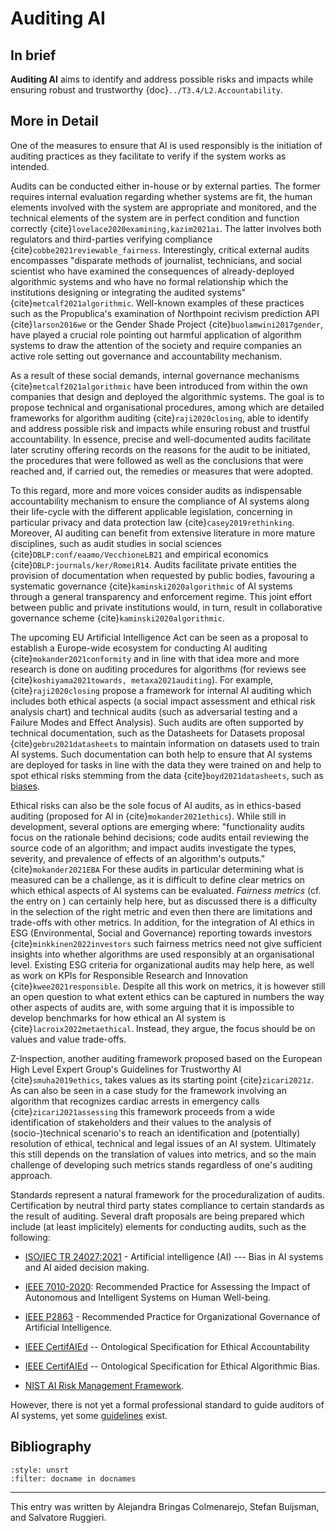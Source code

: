 # Auditing AI

## In brief

**Auditing AI** aims to identify and address possible risks and impacts while ensuring robust and trustworthy {doc}`../T3.4/L2.Accountability`.

## More in Detail

One of the measures to ensure that AI is used responsibly is the
initiation of auditing practices as they facilitate to verify if the
system works as intended.

Audits can be conducted either in-house or by external parties. The
former requires internal evaluation regarding whether systems are fit,
the human elements involved with the system are appropriate and
monitored, and the technical elements of the system are in perfect
condition and function correctly {cite}`lovelace2020examining,kazim2021ai`.
The latter involves both regulators and third-parties verifying
compliance {cite}`cobbe2021reviewable_fairness`. Interestingly, critical external
audits encompasses "disparate methods of journalist, technicians, and
social scientist who have examined the consequences of already-deployed
algorithmic systems and who have no formal relationship which the
institutions designing or integrating the audited systems"
{cite}`metcalf2021algorithmic`. Well-known examples of these practices
such as the Propublica's examination of Northpoint recivism prediction
API {cite}`larson2016we` or the Gender Shade Project {cite}`buolamwini2017gender`,
have played a crucial role pointing out harmful application of algorithm
systems to draw the attention of the society and require companies an
active role setting out governance and accountability mechanism.

As a result of these social demands, internal governance mechanisms
{cite}`metcalf2021algorithmic` have been introduced from within the own
companies that design and deployed the algorithmic systems. The goal is
to propose technical and organisational procedures, among which are
detailed frameworks for algorithm auditing {cite}`raji2020closing`, able to
identify and address possible risk and impacts while ensuring robust and
trustful accountability. In essence, precise and well-documented audits
facilitate later scrutiny offering records on the reasons for the audit
to be initiated, the procedures that were followed as well as the
conclusions that were reached and, if carried out, the remedies or
measures that were adopted.

To this regard, more and more voices consider audits as indispensable
accountability mechanism to ensure the compliance of AI systems along
their life-cycle with the different applicable legislation, concerning
in particular privacy and data protection law {cite}`casey2019rethinking`.
Moreover, AI auditing can benefit from extensive literature in more
mature disciplines, such as audit studies in social sciences
{cite}`DBLP:conf/eaamo/VecchioneLB21` and empirical economics
{cite}`DBLP:journals/ker/RomeiR14`. Audits facilitate private entities the
provision of documentation when requested by public bodies, favouring a
systematic governance {cite}`kaminski2020algorithmic` of AI systems through a
general transparency and enforcement regime. This joint effort between
public and private institutions would, in turn, result in collaborative
governance scheme {cite}`kaminski2020algorithmic`.

The upcoming EU Artificial Intelligence Act can be seen as a proposal to
establish a Europe-wide ecosystem for conducting AI auditing
{cite}`mokander2021conformity` and in line with that idea more and more
research is done on auditing procedures for algorithms (for reviews see
{cite}`koshiyama2021towards, metaxa2021auditing`). For example,
{cite}`raji2020closing` propose a framework for internal AI auditing which
includes both ethical aspects (a social impact assessment and ethical
risk analysis chart) and technical audits (such as adversarial testing
and a Failure Modes and Effect Analysis). Such audits are often
supported by technical documentation, such as the Datasheets for
Datasets proposal {cite}`gebru2021datasheets` to maintain information on
datasets used to train AI systems. Such documentation can both help to
ensure that AI systems are deployed for tasks in line with the data they
were trained on and help to spot ethical risks stemming from the data
{cite}`boyd2021datasheets`, such as [biases](./bias.md).

Ethical risks can also be the sole focus of AI audits, as in
ethics-based auditing (proposed for AI in {cite}`mokander2021ethics`). While
still in development, several options are emerging where: "functionality
audits focus on the rationale behind decisions; code audits entail
reviewing the source code of an algorithm; and impact audits investigate
the types, severity, and prevalence of effects of an algorithm's
outputs." {cite}`mokander2021EBA` For these audits in particular determining
what is measured can be a challenge, as it is difficult to define clear
metrics on which ethical aspects of AI systems can be evaluated.
*Fairness metrics* (cf. the entry on ) can certainly help here, but as
discussed there is a difficulty in the selection of the right metric and
even then there are limitations and trade-offs with other metrics. In
addition, for the integration of AI ethics in ESG (Environmental, Social
and Governance) reporting towards investors {cite}`minkkinen2022investors`
such fairness metrics need not give sufficient insights into whether
algorithms are used responsibly at an organisational level. Existing ESG
criteria for organizational audits may help here, as well as work on
KPIs for Responsible Research and Innovation {cite}`kwee2021responsible`.
Despite all this work on metrics, it is however still an open question
to what extent ethics can be captured in numbers the way other aspects
of audits are, with some arguing that it is impossible to develop
benchmarks for how ethical an AI system is {cite}`lacroix2022metaethical`.
Instead, they argue, the focus should be on values and value trade-offs.

Z-Inspection, another auditing framework proposed based on the European
High Level Expert Group's Guidelines for Trustworthy AI
{cite}`smuha2019ethics`, takes values as its starting point {cite}`zicari2021z`.
As can also be seen in a case study for the framework involving an
algorithm that recognizes cardiac arrests in emergency calls
{cite}`zicari2021assessing` this framework proceeds from a wide
identification of stakeholders and their values to the analysis of
(socio-)technical scenario's to reach an identification and
(potentially) resolution of ethical, technical and legal issues of an AI
system. Ultimately this still depends on the translation of values into
metrics, and so the main challenge of developing such metrics stands
regardless of one's auditing approach.

Standards represent a natural framework for the proceduralization of
audits. Certification by neutral third party states compliance to
certain standards as the result of auditing. Several draft proposals are
being prepared which include (at least implicitely) elements for
conducting audits, such as the following:

-   [ISO/IEC TR 24027:2021](https://www.iso.org/standard/77607.html) -
    Artificial intelligence (AI) --- Bias in AI systems and AI aided
    decision making.

-   [IEEE 7010-2020](https://standards.ieee.org/ieee/7010/7718/):
    Recommended Practice for Assessing the Impact of Autonomous and
    Intelligent Systems on Human Well-being.

-   [IEEE P2863](https://standards.ieee.org/ieee/2863/10142/) -
    Recommended Practice for Organizational Governance of Artificial
    Intelligence.

-   [IEEE CertifAIEd](https://engagestandards.ieee.org/ieeecertifaied.html) --
    Ontological Specification for Ethical Accountability

-   [IEEE CertifAIEd](https://engagestandards.ieee.org/ieeecertifaied.html) --
    Ontological Specification for Ethical Algorithmic Bias.

-   [NIST AI Risk Management Framework](https://www.nist.gov/itl/ai-risk-management-framework).

However, there is not yet a formal professional standard to guide
auditors of AI systems, yet some <a href="https://ec.europa.eu/futurium/en/system/files/ged/auditing-artificial-intelligence.pdf" target=_blank>guidelines</a> exist.


## Bibliography

```{bibliography}
:style: unsrt
:filter: docname in docnames
```

---

This entry was written by Alejandra Bringas Colmenarejo, Stefan Buijsman, and Salvatore Ruggieri.



